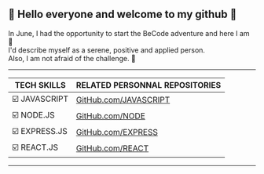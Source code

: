 ## 👋 Hello everyone and welcome to my github 👋  
In June, I had the opportunity to start the BeCode adventure and here I am 💯  
I'd describe myself as a serene, positive and applied person.  
Also, I am not afraid of the challenge. 💪

--- 

|**TECH SKILLS**|RELATED PERSONNAL REPOSITORIES|
|---------------|--------------------|
| ☑️ JAVASCRIPT |[GitHub.com/JAVASCRIPT](http://github.com)|
| ☑️ NODE.JS    |[GitHub.com/NODE](https://github.com/SimNode)|
| ☑️ EXPRESS.JS |[GitHub.com/EXPRESS](https://github.com/SimExpress)|
| ☑️ REACT.JS   |[GitHub.com/REACT](https://github.com/SimReact)|

---

<!--
**simonduquaine/simonduquaine** is a ✨ _special_ ✨ repository because its `README.md` (this file) appears on your GitHub profile.

Here are some ideas to get you started:

- 🔭 I’m currently working on ...
- 🌱 I’m currently learning ...
- 👯 I’m looking to collaborate on ...
- 🤔 I’m looking for help with ...
- 💬 Ask me about ...
- 📫 How to reach me: ...
- 😄 Pronouns: ...
- ⚡ Fun fact: ...
-->
